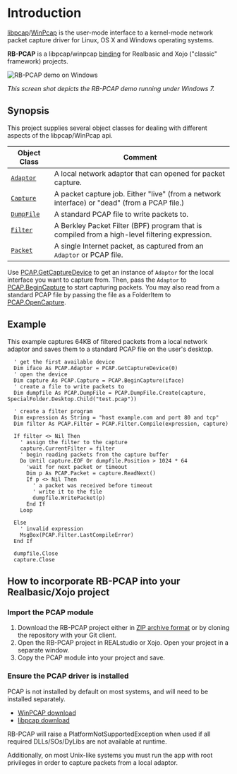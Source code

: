 # Introduction
[libpcap](http://www.tcpdump.org/)/[WinPcap](https://www.winpcap.org/) is the user-mode interface to a kernel-mode network packet capture driver for Linux, OS X and Windows operating systems. 

**RB-PCAP** is a libpcap/winpcap [binding](http://en.wikipedia.org/wiki/Language_binding) for Realbasic and Xojo ("classic" framework) projects. 

![RB-PCAP demo on Windows](http://i.imgur.com/pdbKqtK.png)

_This screen shot depicts the RB-PCAP demo running under Windows 7._

## Synopsis
This project supplies several object classes for dealing with different aspects of the libpcap/WinPcap api.

|Object Class|Comment|
|------------|-------|
|[`Adaptor`](https://github.com/charonn0/RB-PCAP/wiki/PCAP.Adaptor)|A local network adaptor that can opened for packet capture.| 
|[`Capture`](https://github.com/charonn0/RB-PCAP/wiki/PCAP.Capture)|A packet capture job. Either "live" (from a network interface) or "dead" (from a PCAP file.)|
|[`DumpFile`](https://github.com/charonn0/RB-PCAP/wiki/PCAP.DumpFile)|A standard PCAP file to write packets to.|
|[`Filter`](https://github.com/charonn0/RB-PCAP/wiki/PCAP.Filter)|A Berkley Packet Filter (BPF) program that is compiled from a high-level filtering expression.|
|[`Packet`](https://github.com/charonn0/RB-PCAP/wiki/PCAP.Packet)|A single Internet packet, as captured from an `Adaptor` or PCAP file.|

Use [PCAP.GetCaptureDevice](https://github.com/charonn0/RB-PCAP/wiki/PCAP.GetCaptureDevice) to get an instance of `Adaptor` for the local interface you want to capture from. Then, pass the `Adaptor` to [PCAP.BeginCapture](https://github.com/charonn0/RB-PCAP/wiki/PCAP.BeginCapture) to start capturing packets. You may also read from a standard PCAP file by passing the file as a FolderItem to [PCAP.OpenCapture](https://github.com/charonn0/RB-PCAP/wiki/PCAP.OpenCapture).

## Example
This example captures 64KB of filtered packets from a local network adaptor and saves them to a standard PCAP file on the user's desktop.

```vbnet
  ' get the first available device
  Dim iface As PCAP.Adaptor = PCAP.GetCaptureDevice(0)
  ' open the device
  Dim capture As PCAP.Capture = PCAP.BeginCapture(iface)
  ' create a file to write packets to
  Dim dumpfile As PCAP.DumpFile = PCAP.DumpFile.Create(capture, SpecialFolder.Desktop.Child("test.pcap"))
  
  ' create a filter program
  Dim expression As String = "host example.com and port 80 and tcp"
  Dim filter As PCAP.Filter = PCAP.Filter.Compile(expression, capture)
  
  If filter <> Nil Then
    ' assign the filter to the capture
    capture.CurrentFilter = filter
    ' begin reading packets from the capture buffer
    Do Until capture.EOF Or dumpfile.Position > 1024 * 64
      'wait for next packet or timeout
      Dim p As PCAP.Packet = capture.ReadNext()
      If p <> Nil Then
        ' a packet was received before timeout
        ' write it to the file
        dumpfile.WritePacket(p)
      End If
    Loop
    
  Else
    ' invalid expression
    MsgBox(PCAP.Filter.LastCompileError)
  End If
  
  dumpfile.Close
  capture.Close
```

## How to incorporate RB-PCAP into your Realbasic/Xojo project
### Import the PCAP module
1. Download the RB-PCAP project either in [ZIP archive format](https://github.com/charonn0/RB-PCAP/archive/master.zip) or by cloning the repository with your Git client.
2. Open the RB-PCAP project in REALstudio or Xojo. Open your project in a separate window.
3. Copy the PCAP module into your project and save.

### Ensure the PCAP driver is installed
PCAP is not installed by default on most systems, and will need to be installed separately. 

* [WinPCAP download](https://www.winpcap.org/install/default.htm)
* [libpcap download](http://www.tcpdump.org/#latest-releases)

RB-PCAP will raise a PlatformNotSupportedException when used if all required DLLs/SOs/DyLibs are not available at runtime. 

Additionally, on most Unix-like systems you must run the app with root privileges in order to capture packets from a local adaptor.
